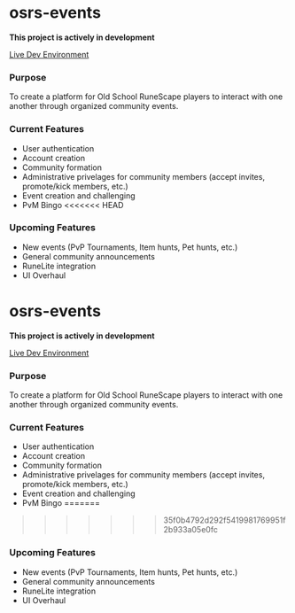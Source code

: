# osrs-events

**This project is actively in development**

[Live Dev Environment](https://osrs-events.web.app/)

### Purpose
To create a platform for Old School RuneScape players to interact with one another through organized community events. 

### Current Features
* User authentication
* Account creation
* Community formation
* Administrative privelages for community members (accept invites, promote/kick members, etc.)
* Event creation and challenging
* PvM Bingo 
<<<<<<< HEAD

### Upcoming Features
* New events (PvP Tournaments, Item hunts, Pet hunts, etc.)
* General community announcements
* RuneLite integration
* UI Overhaul 
# osrs-events

**This project is actively in development**

[Live Dev Environment](https://osrs-events.web.app/)

### Purpose
To create a platform for Old School RuneScape players to interact with one another through organized community events. 

### Current Features
* User authentication
* Account creation
* Community formation
* Administrative privelages for community members (accept invites, promote/kick members, etc.)
* Event creation and challenging
* PvM Bingo 
=======
>>>>>>> 35f0b4792d292f5419981769951f2b933a05e0fc

### Upcoming Features
* New events (PvP Tournaments, Item hunts, Pet hunts, etc.)
* General community announcements
* RuneLite integration
* UI Overhaul 
